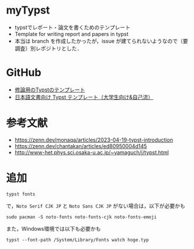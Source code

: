 # myTypst

- typstでレポート・論文を書くためのテンプレート
- Template for writing report and papers in typst
- 本当は branch を作成したかったが，issue が建てられないようなので（要調査）別レポジトリとした．

# GitHub

- [修論用のTypstのテンプレート](https://github.com/yukukotani/typst-coins-thesis)
- [日本語文書向け Typst テンプレート（大学生向け&自己流）](https://github.com/stepney141/my_typst_template)

# 参考文献

- https://zenn.dev/monaqa/articles/2023-04-19-typst-introduction
- https://zenn.dev/chantakan/articles/ed80950004d145
- http://www-het.phys.sci.osaka-u.ac.jp/~yamaguch/j/typst.html

# 追加

```
typst fonts
```

で，`Noto Serif CJK JP` と `Noto Sans CJK JP` がない場合は，以下が必要かも

```
sudo pacman -S noto-fonts noto-fonts-cjk noto-fonts-emoji
```

また，Windows環境では以下も必要かも

```
typst --font-path /System/Library/Fonts watch hoge.typ
```
